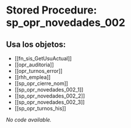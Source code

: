 # Stored Procedure: sp_opr_novedades_002

## Usa los objetos:
- [[fn_sis_GetUsuActual]]
- [[opr_auditoria]]
- [[opr_turnos_error]]
- [[rhh_emplea]]
- [[sp_opr_cierre_nom]]
- [[sp_opr_novedades_002_1]]
- [[sp_opr_novedades_002_2]]
- [[sp_opr_novedades_002_3]]
- [[sp_opr_turnos_his]]

*No code available.*
